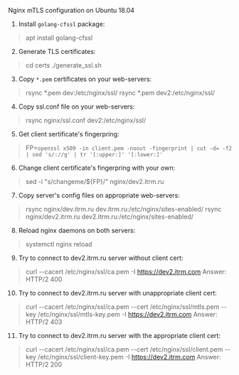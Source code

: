 Nginx mTLS configuration on Ubuntu 18.04

1. Install `golang-cfssl` package:
> apt install golang-cfssl
2. Generate TLS certificates:
> cd certs
> ./generate_ssl.sh
3. Copy `*.pem` certificates on your web-servers:
> rsync *.pem dev:/etc/nginx/ssl/
> rsync *.pem dev2:/etc/nginx/ssl/
4. Copy ssl.conf file on your web-servers:
> rsync nginx/ssl.conf dev2:/etc/nginx/ssl/
5. Get client sertificate's fingerpring:
> FP=`openssl x509 -in client.pem -noout -fingerprint | cut -d= -f2 | sed 's/://g' | tr '[:upper:]' '[:lower:]'`
6. Change client certificate's fingerpring with your own:
> sed -i "s/changeme/${FP}/" nginx/dev2.itrm.ru
7. Copy server's config files on appropriate web-servers:
> rsync nginx/dev.itrm.ru dev.itrm.ru:/etc/nginx/sites-enabled/
> rsync nginx/dev2.itrm.ru dev2.itrm.ru:/etc/nginx/sites-enabled/
8. Reload nginx daemons on both servers:
> systemctl nginx reload
9. Try to connect to dev2.itrm.ru server without client cert:
> curl --cacert /etc/nginx/ssl/ca.pem  -I https://dev2.itrm.com
Answer: HTTP/2 400
10. Try to connect to dev2.itrm.ru server with unappropriate client cert:
> curl --cacert /etc/nginx/ssl/ca.pem --cert /etc/nginx/ssl/mtls.pem --key /etc/nginx/ssl/mtls-key.pem -I https://dev2.itrm.com
Answer: HTTP/2 403
11. Try to connect to dev2.itrm.ru server with the appropriate client cert:
> curl --cacert /etc/nginx/ssl/ca.pem --cert /etc/nginx/ssl/client.pem --key /etc/nginx/ssl/client-key.pem -I https://dev2.itrm.com
Answer: HTTP/2 200
